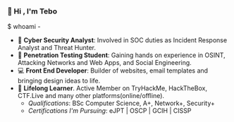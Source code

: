 ### :wave: Hi , I'm Tebo

$ whoami - 
*  :dart: __Cyber Security Analyst__: Involved in SOC duties as Incident Response Analyst and Threat Hunter.
*  :school_satchel: __Penetration Testing Student__: Gaining hands on experience in OSINT, Attacking Networks and Web Apps, and Social Engineering. 
*  :computer: __Front End Developer__: Builder of websites, email templates and bringing design ideas to life. 
*  :seedling: __Lifelong Learner__. Active Member on TryHackMe, HackTheBox, CTF.Live and many other platforms(online/offline).
    * *Qualifications*: BSc Computer Science, A+, Network+, Security+
    * *Certifications I'm Pursuing*: eJPT |  OSCP | GCIH | CISSP
